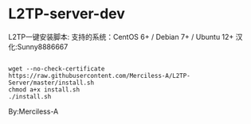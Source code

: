 # L2TP-server-dev
L2TP一键安装脚本:
支持的系统：CentOS 6+ / Debian 7+ / Ubuntu 12+
</code></pre>
汉化:Sunny8886667
<pre><code>
wget --no-check-certificate https://raw.githubusercontent.com/Merciless-A/L2TP-Server/master/install.sh
chmod a+x install.sh
./install.sh
</code></pre>
By:Merciless-A
